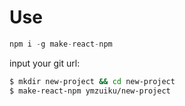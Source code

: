 # Use

```js
npm i -g make-react-npm
```

input your git url:

```sh
$ mkdir new-project && cd new-project
$ make-react-npm ymzuiku/new-project
```
